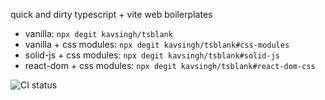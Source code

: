 quick and dirty typescript + vite web boilerplates

- vanilla: `npx degit kavsingh/tsblank`
- vanilla + css modules: `npx degit kavsingh/tsblank#css-modules`
- solid-js + css modules: `npx degit kavsingh/tsblank#solid-js`
- react-dom + css modules: `npx degit kavsingh/tsblank#react-dom-css`

![CI status](https://github.com/kavsingh/kavsingh/workflows/Verify/badge.svg)
